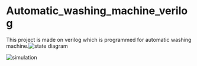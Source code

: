 # Automatic_washing_machine_verilog

This project is made on verilog which is programmed for automatic washing machine.![state diagram](https://github.com/rishavranjandtu/automatic_washing_machine_verilog/assets/78717685/90eb1b4b-4ccc-4c45-b041-f7fc5a117aa2)

![simulation](https://github.com/rishavranjandtu/automatic_washing_machine_verilog/assets/78717685/dfbfd914-9ece-4475-88da-aaf378e4e1ce)
